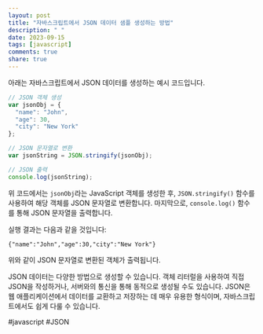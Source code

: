 ```yaml
---
layout: post
title: "자바스크립트에서 JSON 데이터 샘플 생성하는 방법"
description: " "
date: 2023-09-15
tags: [javascript]
comments: true
share: true
---
```


아래는 자바스크립트에서 JSON 데이터를 생성하는 예시 코드입니다.

```javascript
// JSON 객체 생성
var jsonObj = {
  "name": "John",
  "age": 30,
  "city": "New York"
};

// JSON 문자열로 변환
var jsonString = JSON.stringify(jsonObj);

// JSON 출력
console.log(jsonString);
```

위 코드에서는 `jsonObj`라는 JavaScript 객체를 생성한 후, `JSON.stringify()` 함수를 사용하여 해당 객체를 JSON 문자열로 변환합니다. 마지막으로, `console.log()` 함수를 통해 JSON 문자열을 출력합니다.

실행 결과는 다음과 같을 것입니다:

```
{"name":"John","age":30,"city":"New York"}
```

위와 같이 JSON 문자열로 변환된 객체가 출력됩니다.

JSON 데이터는 다양한 방법으로 생성할 수 있습니다. 객체 리터럴을 사용하여 직접 JSON을 작성하거나, 서버와의 통신을 통해 동적으로 생성될 수도 있습니다. JSON은 웹 애플리케이션에서 데이터를 교환하고 저장하는 데 매우 유용한 형식이며, 자바스크립트에서도 쉽게 다룰 수 있습니다.

#javascript #JSON